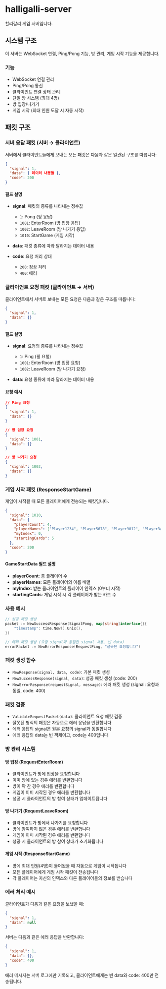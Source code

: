 # halligalli-server

할리갈리 게임 서버입니다.

## 시스템 구조

이 서버는 WebSocket 연결, Ping/Pong 기능, 방 관리, 게임 시작 기능을 제공합니다.

### 기능
- WebSocket 연결 관리
- Ping/Pong 통신
- 클라이언트 연결 상태 관리
- 단일 방 시스템 (최대 4명)
- 방 입장/나가기
- 게임 시작 (최대 인원 도달 시 자동 시작)

## 패킷 구조

### 서버 응답 패킷 (서버 → 클라이언트)

서버에서 클라이언트들에게 보내는 모든 패킷은 다음과 같은 일관된 구조를 따릅니다:

```json
{
  "signal": 1,
  "data": { 데이터 내용들 },
  "code": 200
}
```

#### 필드 설명

- **signal**: 패킷의 종류를 나타내는 정수값
  - `1`: Pong (핑 응답)
  - `1001`: EnterRoom (방 입장 응답)
  - `1002`: LeaveRoom (방 나가기 응답)
  - `1010`: StartGame (게임 시작)

- **data**: 패킷 종류에 따라 달라지는 데이터 내용
- **code**: 요청 처리 상태
  - `200`: 정상 처리
  - `400`: 에러

### 클라이언트 요청 패킷 (클라이언트 → 서버)

클라이언트에서 서버로 보내는 모든 요청은 다음과 같은 구조를 따릅니다:

```json
{
  "signal": 1,
  "data": {}
}
```

#### 필드 설명

- **signal**: 요청의 종류를 나타내는 정수값
  - `1`: Ping (핑 요청)
  - `1001`: EnterRoom (방 입장 요청)
  - `1002`: LeaveRoom (방 나가기 요청)

- **data**: 요청 종류에 따라 달라지는 데이터 내용

#### 요청 예시

```json
// Ping 요청
{
  "signal": 1,
  "data": {}
}

// 방 입장 요청
{
  "signal": 1001,
  "data": {}
}

// 방 나가기 요청
{
  "signal": 1002,
  "data": {}
}
```

### 게임 시작 패킷 (ResponseStartGame)

게임이 시작될 때 모든 플레이어에게 전송되는 패킷입니다.

```json
{
  "signal": 1010,
  "data": {
    "playerCount": 4,
    "playerNames": ["Player1234", "Player5678", "Player9012", "Player3456"],
    "myIndex": 0,
    "startingCards": 5
  },
  "code": 200
}
```

#### GameStartData 필드 설명

- **playerCount**: 총 플레이어 수
- **playerNames**: 모든 플레이어의 이름 배열
- **myIndex**: 받는 클라이언트의 플레이어 인덱스 (0부터 시작)
- **startingCards**: 게임 시작 시 각 플레이어가 받는 카드 수

### 사용 예시

```go
// 성공 패킷 생성
packet := NewSuccessResponse(SignalPong, map[string]interface{}{
    "timestamp": time.Now().Unix(),
})

// 에러 패킷 생성 (요청 signal과 동일한 signal 사용, 빈 data)
errorPacket := NewErrorResponse(RequestPing, "잘못된 요청입니다")
```

### 패킷 생성 함수

- `NewResponse(signal, data, code)`: 기본 패킷 생성
- `NewSuccessResponse(signal, data)`: 성공 패킷 생성 (code: 200)
- `NewErrorResponse(requestSignal, message)`: 에러 패킷 생성 (signal: 요청과 동일, code: 400)

### 패킷 검증

- `ValidateRequestPacket(data)`: 클라이언트 요청 패킷 검증
- 잘못된 형식의 패킷은 자동으로 에러 응답을 반환합니다
- 에러 응답의 signal은 원본 요청의 signal과 동일합니다
- 에러 응답의 data는 빈 객체이고, code는 400입니다

### 방 관리 시스템

#### 방 입장 (RequestEnterRoom)
- 클라이언트가 방에 입장을 요청합니다
- 이미 방에 있는 경우 에러를 반환합니다
- 방이 꽉 찬 경우 에러를 반환합니다
- 게임이 이미 시작된 경우 에러를 반환합니다
- 성공 시 클라이언트의 방 참여 상태가 업데이트됩니다

#### 방 나가기 (RequestLeaveRoom)
- 클라이언트가 방에서 나가기를 요청합니다
- 방에 참여하지 않은 경우 에러를 반환합니다
- 게임이 이미 시작된 경우 에러를 반환합니다
- 성공 시 클라이언트의 방 참여 상태가 초기화됩니다

#### 게임 시작 (ResponseStartGame)
- 방에 최대 인원(4명)이 들어왔을 때 자동으로 게임이 시작됩니다
- 모든 플레이어에게 게임 시작 패킷이 전송됩니다
- 각 플레이어는 자신의 인덱스와 다른 플레이어들의 정보를 받습니다

### 에러 처리 예시

클라이언트가 다음과 같은 요청을 보냈을 때:
```json
{
  "signal": 1,
  "data": null
}
```

서버는 다음과 같은 에러 응답을 반환합니다:
```json
{
  "signal": 1,
  "data": {},
  "code": 400
}
```

에러 메시지는 서버 로그에만 기록되고, 클라이언트에게는 빈 data와 code: 400만 전송됩니다.